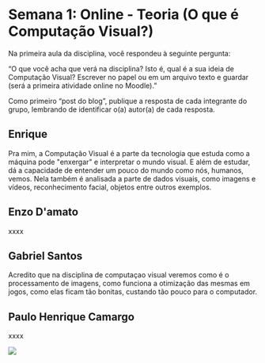 <H1>Semana 1: Online - Teoria (O que é Computação Visual?) </H1>
Na primeira aula da disciplina, você respondeu à seguinte pergunta:

“O que você acha que verá na disciplina? Isto é, qual é a sua ideia de Computação Visual? Escrever no papel ou em um arquivo texto e guardar (será a primeira atividade online no Moodle).”

Como primeiro “post do blog”, publique a resposta de cada integrante do grupo, lembrando de identificar o(a) autor(a) de cada resposta.


<h2>Enrique</h2>
<P>Pra mim, a Computação Visual é a parte da tecnologia que estuda como a máquina pode "enxergar" e interpretar o mundo visual. E além de estudar, dá a capacidade de entender um pouco do mundo como nós, humanos, vemos. Nela também é analisada a parte de dados visuais, como imagens e vídeos, reconhecimento facial, objetos entre outros exemplos. </P>

<h2>Enzo D'amato</h2>
<p>xxxx</p>

<h2>Gabriel Santos</h2>
<p>Acredito que na disciplina de computaçao visual veremos como é o processamento de imagens, como funciona a otimização das mesmas em jogos, como elas ficam tão bonitas, custando tão pouco para o computador.</p>

<h2>Paulo Henrique Camargo</h2>
<p>xxxx</p>
<img src="https://media0.giphy.com/media/v1.Y2lkPTc5MGI3NjExZzZ6ZDgyNm9lNzBsaDVqaXFmNTZidmoxNGE2aTh6ODZkZWxtZG4wYyZlcD12MV9pbnRlcm5hbF9naWZfYnlfaWQmY3Q9Zw/d3mlE7uhX8KFgEmY/giphy.gif">
